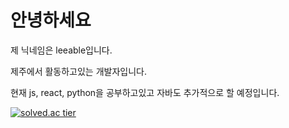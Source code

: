 **안녕하세요**
=============
제 닉네임은 leeable입니다.

제주에서 활동하고있는  개발자입니다.

현재 js, react, python을 공부하고있고 자바도 추가적으로 할 예정입니다.

[![solved.ac tier](http://mazassumnida.wtf/api/generate_badge?boj=leeable0710)](https://solved.ac/leeable0710)
